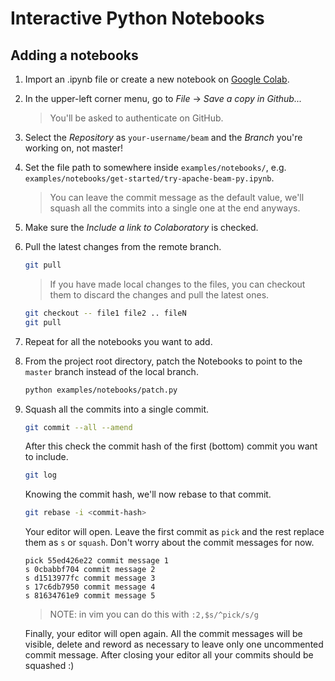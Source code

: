 <!--
    Licensed to the Apache Software Foundation (ASF) under one
    or more contributor license agreements.  See the NOTICE file
    distributed with this work for additional information
    regarding copyright ownership.  The ASF licenses this file
    to you under the Apache License, Version 2.0 (the
    "License"); you may not use this file except in compliance
    with the License.  You may obtain a copy of the License at

      http://www.apache.org/licenses/LICENSE-2.0

    Unless required by applicable law or agreed to in writing,
    software distributed under the License is distributed on an
    "AS IS" BASIS, WITHOUT WARRANTIES OR CONDITIONS OF ANY
    KIND, either express or implied.  See the License for the
    specific language governing permissions and limitations
    under the License.
-->

# Interactive Python Notebooks

## Adding a notebooks
1.  Import an .ipynb file or create a new notebook on [Google Colab](https://colab.research.google.com).
1.  In the upper-left corner menu, go to *File* -> *Save a copy in Github...*
    > You'll be asked to authenticate on GitHub.
1.  Select the *Repository* as `your-username/beam` and the *Branch* you're working on, not master!
1.  Set the file path to somewhere inside `examples/notebooks/`, e.g. `examples/notebooks/get-started/try-apache-beam-py.ipynb`.
    > You can leave the commit message as the default value, we'll squash all the commits into a single one at the end anyways.
1.  Make sure the *Include a link to Colaboratory* is checked.
1.  Pull the latest changes from the remote branch.
    ```sh
    git pull
    ```
    > If you have made local changes to the files, you can checkout them to discard the changes and pull the latest ones.
    ```sh
    git checkout -- file1 file2 .. fileN
    git pull
    ```
1.  Repeat for all the notebooks you want to add.
1.  From the project root directory, patch the Notebooks to point to the `master` branch instead of the local branch.
    ```sh
    python examples/notebooks/patch.py
    ```
1.  Squash all the commits into a single commit.
    ```sh
    git commit --all --amend
    ```
    After this check the commit hash of the first (bottom) commit you want to include.
    ```sh
    git log
    ```
    Knowing the commit hash, we'll now rebase to that commit.
    ```sh
    git rebase -i <commit-hash>
    ```
    Your editor will open. Leave the first commit as `pick` and the rest replace them as `s` or `squash`. Don't worry about the commit messages for now.
    ```
    pick 55ed426e22 commit message 1
    s 0cbabbf704 commit message 2
    s d1513977fc commit message 3
    s 17c6db7950 commit message 4
    s 81634761e9 commit message 5
    ```
    > NOTE: in vim you can do this with `:2,$s/^pick/s/g`

    Finally, your editor will open again. All the commit messages will be visible, delete and reword as necessary to leave only one uncommented commit message. After closing your editor all your commits should be squashed :)